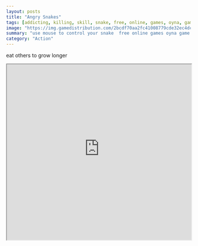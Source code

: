 ```yaml
---
layout: posts
title: "Angry Snakes"
tags: [addicting, killing, skill, snake, free, online, games, oyna, game, free, games, play, play, games]
image: "https://img.gamedistribution.com/2bcdf70aa2fc41008779cde32ec4dc2e.jpg"
summary: "use mouse to control your snake  free online games oyna game free games play play games"
category: "Action"
---
```


eat others to grow longer

<iframe width="100%" height="480px;" src="https://html5.gamedistribution.com/2bcdf70aa2fc41008779cde32ec4dc2e/"></iframe>